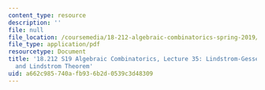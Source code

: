 ```yaml
---
content_type: resource
description: ''
file: null
file_location: /coursemedia/18-212-algebraic-combinatorics-spring-2019/a662c985740afb936b2d0539c3d48309_MIT18_212S19_lec35.pdf
file_type: application/pdf
resourcetype: Document
title: '18.212 S19 Algebraic Combinatorics, Lecture 35: Lindstrom-Gessel-Viennot lemma
  and Lindstrom Theorem'
uid: a662c985-740a-fb93-6b2d-0539c3d48309
---
```

